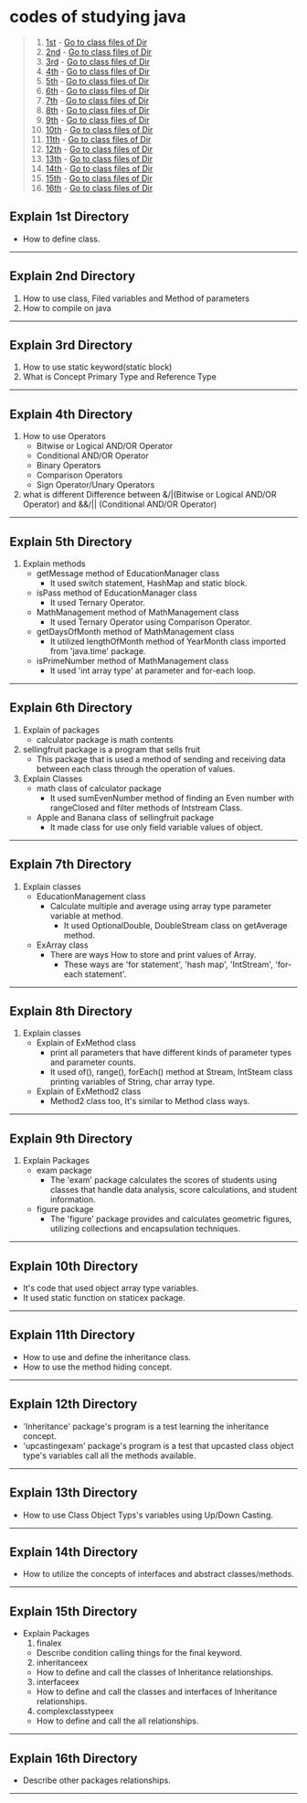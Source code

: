 # codes of studying java

> 1. [1st](#explain-1st-directory) - [Go to class files of Dir](1st/src/)
> 2. [2nd](#explain-2nd-directory) - [Go to class files of Dir](2nd/src/)
> 3. [3rd](#explain-3rd-directory) - [Go to class files of Dir](3rd/src/)
> 4. [4th](#explain-4th-directory) - [Go to class files of Dir](4th/src/)
> 5. [5th](#explain-5th-directory) - [Go to class files of Dir](5th/src/)
> 6. [6th](#explain-6th-directory) - [Go to class files of Dir](6th/src/)
> 7. [7th](#explain-7th-directory) - [Go to class files of Dir](7th/src/)
> 8. [8th](#explain-8th-directory) - [Go to class files of Dir](8th/src/)
> 9. [9th](#explain-9th-directory) - [Go to class files of Dir](9th/src/)
> 10. [10th](#explain-10th-directory) - [Go to class files of Dir](10th/src/)
> 11. [11th](#explain-11th-directory) - [Go to class files of Dir](11th/src/)
> 11. [12th](#explain-12th-directory) - [Go to class files of Dir](12th/src/)
> 11. [13th](#explain-13th-directory) - [Go to class files of Dir](13th/src/)
> 11. [14th](#explain-14th-directory) - [Go to class files of Dir](14th/src/)
> 11. [15th](#explain-15th-directory) - [Go to class files of Dir](15th/src/)
> 11. [16th](#explain-16th-directory) - [Go to class files of Dir](16th/src/)

## Explain 1st Directory 
- How to define class.
---
## Explain 2nd Directory 
1. How to use class, Filed variables and Method of parameters
2. How to compile on java
---
## Explain 3rd Directory
1. How to use static keyword(static block)
2. What is Concept Primary Type and Reference Type
---
## Explain 4th Directory
1. How to use Operators
   - Bitwise or Logical AND/OR Operator
   - Conditional AND/OR Operator
   - Binary Operators
   - Comparison Operators
   - Sign Operator/Unary Operators
2. what is different Difference between &/|(Bitwise or Logical AND/OR Operator) and &&/|| (Conditional AND/OR Operator)
---
## Explain 5th Directory
1. Explain methods
   - getMessage method of EducationManager class 
     - It used switch statement, HashMap and static block.
   - isPass method of EducationManager class 
     - It used Ternary Operator.
   - MathManagement method of MathManagement class
     - It used Ternary Operator using Comparison Operator.
   - getDaysOfMonth method of MathManagement class
     - It utilized lengthOfMonth method of YearMonth class imported from 'java.time' package.
   - isPrimeNumber method of MathManagement class
     - It used 'int array type' at parameter and for-each loop.
---
## Explain 6th Directory
1. Explain of packages
   - calculator package is math contents
2. sellingfruit package is a program that sells fruit
   - This package that is used a method of sending and receiving data between each class through the operation of values.
3. Explain Classes
   - math class of calculator package
     - It used sumEvenNumber method of finding an Even number with rangeClosed and filter methods of Intstream Class.
   - Apple and Banana class of sellingfruit package
     - It made class for use only field variable values of object.
---
## Explain 7th Directory
1. Explain classes
   - EducationManagement class
     - Calculate multiple and average using array type parameter variable at method.
       - It used OptionalDouble, DoubleStream class on getAverage method. 
   - ExArray class
     - There are ways How to store and print values of Array.
       - These ways are 'for statement', 'hash map', 'IntStream', 'for-each statement'. 
---
## Explain 8th Directory
1. Explain classes
   - Explain of ExMethod class
      - print all parameters that have different kinds of parameter types and parameter counts.
      - It used of(), range(), forEach() method at Stream, IntSteam class printing variables of String, char array type.
   - Explain of ExMethod2 class
      - Method2 class too, It's similar to Method class ways.
---
## Explain 9th Directory
1. Explain Packages
   - exam package
      - The 'exam' package calculates the scores of students using classes that handle data analysis, score calculations, and student information.
    - figure package
      - The 'figure' package provides and calculates geometric figures, utilizing collections and encapsulation techniques.
---
## Explain 10th Directory
- It's code that used object array type variables.
- It used static function on staticex package.
---
## Explain 11th Directory
- How to use and define the inheritance class.
- How to use the method hiding concept.
---
## Explain 12th Directory
- 'Inheritance' package's program is a test learning the inheritance concept.
- 'upcastingexam' package's program is a test that upcasted class object type's variables call all the methods available.
---
## Explain 13th Directory
- How to use Class Object Typs's variables using Up/Down Casting.
---
## Explain 14th Directory
- How to utilize the concepts of interfaces and abstract classes/methods.
---
## Explain 15th Directory
- Explain Packages
  1. finalex
  - Describe condition calling things for the final keyword.
  2. inheritanceex
  - How to define and call the classes of Inheritance relationships.
  3. interfaceex
  - How to define and call the classes and interfaces of Inheritance relationships.
  4. complexclasstypeex
  - How to define and call the all relationships.
---
## Explain 16th Directory
-  Describe other packages relationships.
---

